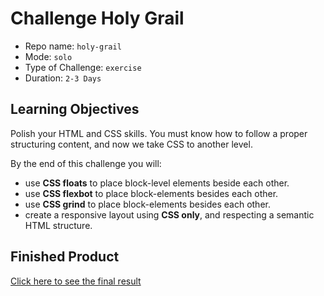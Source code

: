 # Challenge Holy Grail

* Repo name: `holy-grail`
* Mode: `solo`
* Type of Challenge: `exercise`
* Duration: `2-3 Days`

## Learning Objectives

Polish your HTML and CSS skills. You must know how to follow a proper structuring content, and now we take CSS to another level.

By the end of this challenge you will:

- use **CSS floats** to place block-level elements beside each other.
- use **CSS flexbot** to place block-elements besides each other.
- use **CSS grind** to place block-elements besides each other.
- create a responsive layout using **CSS only**, and respecting a semantic HTML structure.

## Finished Product

[Click here to see the final result](https://dazzling-mahavira-11daca.netlify.app/)

